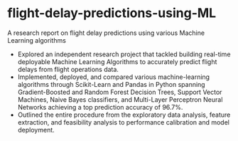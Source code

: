 # flight-delay-predictions-using-ML
A research report on flight delay predictions using various Machine Learning algorithms
- Explored an independent research project that tackled building real-time deployable Machine Learning Algorithms to accurately predict flight delays from flight operations data.
- Implemented, deployed, and compared various machine-learning algorithms through Scikit-Learn and Pandas in Python spanning Gradient-Boosted and Random Forest Decision Trees, Support Vector Machines, Naive Bayes classifiers, and Multi-Layer Perceptron Neural Networks achieving a top prediction accuracy of 96.7%.
- Outlined the entire procedure from the exploratory data analysis, feature extraction, and feasibility analysis to performance calibration and model deployment.
